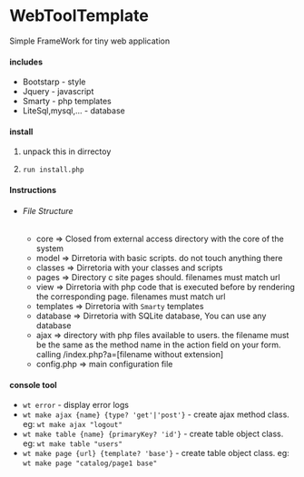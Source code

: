 # WebToolTemplate

Simple FrameWork for tiny web application

#### includes
 - Bootstarp - style
 - Jquery - javascript
 - Smarty - php templates
 - LiteSql,mysql,... - database
  
  
#### install
1. unpack this in dirrectoy

2. `run install.php`


#### Instructions
 - ###### File Structure
   - core => Closed from external access directory with the core of the system
   - model => Dirretoria with basic scripts. do not touch anything there
   - classes => Dirretoria with your classes and scripts
   - pages => Directory c site pages should. filenames must match url
   - view => Dirretoria with php code that is executed before by rendering the corresponding page. filenames must match url
   - templates => Dirretoria with `Smarty` templates
   - database => Dirretoria with SQLite database, You can use any database
   - ajax => directory with php files available to users. the filename must be the same as the method name in the action field on your form. calling /index.php?a=[filename without extension]
   - config.php => main configuration file
   
#### console tool
  - `wt error` - display error logs
  - `wt make ajax {name} {type? 'get'|'post'}` - create ajax method class. eg: `wt make ajax "logout"`
  - `wt make table {name} {primaryKey? 'id'}` - create table object class. eg: `wt make table "users"`
  - `wt make page {url} {template? 'base'}` - create table object class. eg: `wt make page "catalog/page1 base"`
